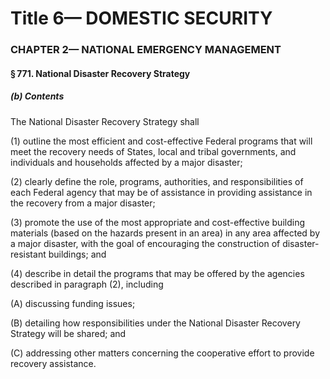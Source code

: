 
# Title 6— DOMESTIC SECURITY
### CHAPTER 2— NATIONAL EMERGENCY MANAGEMENT
#### § 771. National Disaster Recovery Strategy
##### (b) Contents

The National Disaster Recovery Strategy shall

(1) outline the most efficient and cost-effective Federal programs that will meet the recovery needs of States, local and tribal governments, and individuals and households affected by a major disaster;

(2) clearly define the role, programs, authorities, and responsibilities of each Federal agency that may be of assistance in providing assistance in the recovery from a major disaster;

(3) promote the use of the most appropriate and cost-effective building materials (based on the hazards present in an area) in any area affected by a major disaster, with the goal of encouraging the construction of disaster-resistant buildings; and

(4) describe in detail the programs that may be offered by the agencies described in paragraph (2), including

(A) discussing funding issues;

(B) detailing how responsibilities under the National Disaster Recovery Strategy will be shared; and

(C) addressing other matters concerning the cooperative effort to provide recovery assistance.

